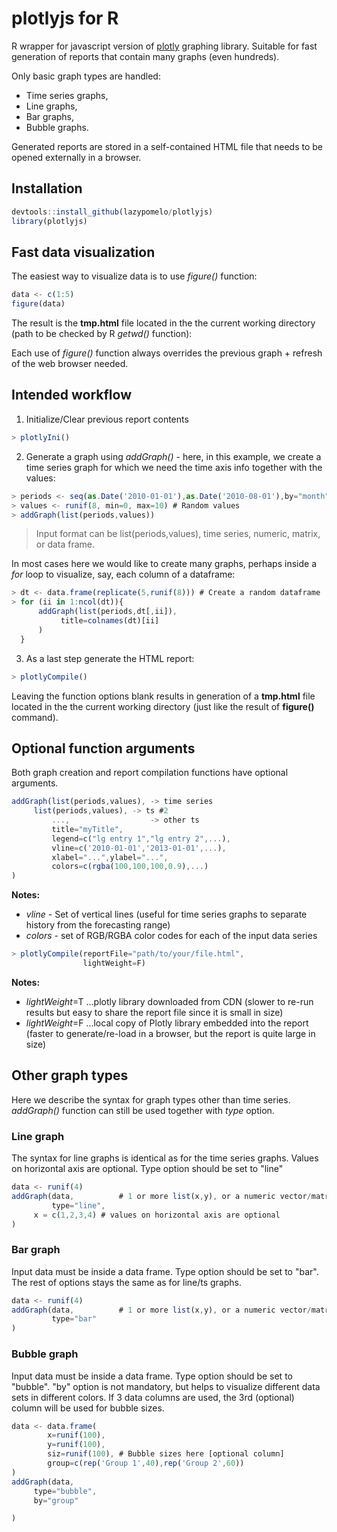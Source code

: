 # plotlyjs for R
R wrapper for javascript version of [plotly](https://plot.ly/javascript/) graphing library. Suitable for fast generation of reports that contain many graphs (even hundreds). 

Only basic graph types are handled:
- Time series graphs,
- Line graphs,
- Bar graphs,
- Bubble graphs.

Generated reports are stored in a self-contained HTML file that needs to be opened externally in a browser.

## Installation
```js
devtools::install_github(lazypomelo/plotlyjs)
library(plotlyjs)
```
## Fast data visualization
The easiest way to visualize data is to use *figure()* function:
```js
data <- c(1:5)
figure(data)
```
The result is the **tmp.html** file located in the the current working directory (path to be checked by R *getwd()* function):

Each use of *figure()* function always overrides the previous graph + refresh of the web browser needed.
 
## Intended workflow

1) Initialize/Clear previous report contents
```js
> plotlyIni()
```

2) Generate a graph using *addGraph()* - here, in this example, we create a time series graph for which we need the time axis info together with the values:
```js
> periods <- seq(as.Date('2010-01-01'),as.Date('2010-08-01'),by="month")
> values <- runif(8, min=0, max=10) # Random values
> addGraph(list(periods,values))
```
> Input format can be list(periods,values), time series, numeric, matrix, or data frame.

In most cases here we would like to create many graphs, perhaps inside a *for* loop to visualize, say, each column of a dataframe:
```js
> dt <- data.frame(replicate(5,runif(8))) # Create a random dataframe
> for (ii in 1:ncol(dt)){
      addGraph(list(periods,dt[,ii]),
	       title=colnames(dt)[ii]
      )
  }
```
3) As a last step generate the HTML report:
```js
> plotlyCompile()
```
Leaving the function options blank results in generation of a **tmp.html** file located in the the current working directory (just like the result of **figure()** command).

## Optional function arguments
Both graph creation and report compilation functions have optional arguments.
```js
addGraph(list(periods,values), -> time series
	 list(periods,values), -> ts #2
         ...,                  -> other ts
         title="myTitle",
         legend=c("lg entry 1","lg entry 2",...),
         vline=c('2010-01-01','2013-01-01',...),
         xlabel="...",ylabel="...",
         colors=c(rgba(100,100,100,0.9),...)
)
  ```
**Notes:**
- *vline* - Set of vertical lines (useful for time series graphs to separate history from the forecasting range)  
- *colors* - set of RGB/RGBA color codes for each of the input data series

```js
> plotlyCompile(reportFile="path/to/your/file.html",
                lightWeight=F)
```
 **Notes:**
- *lightWeight*=T ...plotly library downloaded from CDN (slower to re-run results but easy to share the report file since it is small in size)
- *lightWeight*=F ...local copy of Plotly library embedded into the report (faster to generate/re-load in a browser, but the report is quite large in size)

## Other graph types
Here we describe the syntax for graph types other than time series. *addGraph()* function can still be used together with *type* option.

### Line graph
The syntax for line graphs is identical as for the time series graphs. 
Values on horizontal axis are optional. Type option should be set to "line"
```js
data <- runif(4)
addGraph(data,          # 1 or more list(x,y), or a numeric vector/matrix, or a data frame
         type="line",
	 x = c(1,2,3,4) # values on horizontal axis are optional
)
```
### Bar graph
Input data must be inside a data frame.
Type option should be set to "bar". The rest of options stays the same as for line/ts graphs.
```js
data <- runif(4)
addGraph(data,          # 1 or more list(x,y), or a numeric vector/matrix, or a data frame
         type="bar"
)
```
  
### Bubble graph
Input data must be inside a data frame. 
Type option should be set to "bubble". "by" option is not mandatory, but helps to visualize different data sets in different colors.
If 3 data columns are used, the 3rd (optional) column will be used for bubble sizes.
```js
data <- data.frame(
		x=runif(100),
		y=runif(100),
		siz=runif(100), # Bubble sizes here [optional column]
		group=c(rep('Group 1',40),rep('Group 2',60))
)
addGraph(data,
	 type="bubble",
	 by="group"

)
```
